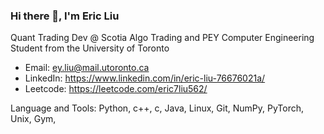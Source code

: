 ### Hi there 👋, I'm Eric Liu
Quant Trading Dev @ Scotia Algo Trading and PEY Computer Engineering Student from the University of Toronto
- Email: ey.liu@mail.utoronto.ca
- LinkedIn: https://www.linkedin.com/in/eric-liu-76676021a/
- Leetcode: https://leetcode.com/eric7liu562/

Language and Tools:
Python, c++, c, Java, Linux, Git, NumPy, PyTorch, Unix, Gym, 
<!--
**ericliu4/ericliu4** is a ✨ _special_ ✨ repository because its `README.md` (this file) appears on your GitHub profile.

Here are some ideas to get you started:

- 🔭 I’m currently working on ...
- 🌱 I’m currently learning ...
- 👯 I’m looking to collaborate on ...
- 🤔 I’m looking for help with ...
- 💬 Ask me about ...
- 📫 How to reach me: ...
- 😄 Pronouns: ...
- ⚡ Fun fact: ...
-->
